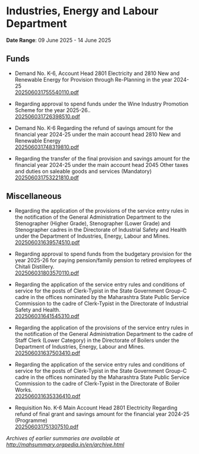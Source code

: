 # Industries, Energy and Labour Department

**Date Range**: 09 June 2025 - 14 June 2025


## Funds
- Demand No. K-6, Account Head 2801 Electricity and 2810 New and Renewable Energy for Provision through Re-Planning in the year 2024-25\
  [202506031755540110.pdf](https://gr.maharashtra.gov.in/Site/Upload/Government%20Resolutions/English/202506031755540110.pdf)

- Regarding approval to spend funds under the Wine Industry Promotion Scheme for the year 2025-26..\
  [202506031726398510.pdf](https://gr.maharashtra.gov.in/Site/Upload/Government%20Resolutions/English/202506031726398510.pdf)

- Demand No. K-6 Regarding the refund of savings amount for the financial year 2024-25 under the main account head 2810 New and Renewable Energy\
  [202506031748319810.pdf](https://gr.maharashtra.gov.in/Site/Upload/Government%20Resolutions/English/202506031748319810.pdf)

- Regarding the transfer of the final provision and savings amount for the financial year 2024-25 under the main account head 2045 Other taxes and duties on saleable goods and services (Mandatory)\
  [202506031753221810.pdf](https://gr.maharashtra.gov.in/Site/Upload/Government%20Resolutions/English/202506031753221810.pdf)

## Miscellaneous
- Regarding the application of the provisions of the service entry rules in the notification of the General Administration Department to the Stenographer (Higher Grade), Stenographer (Lower Grade) and Stenographer cadres in the Directorate of Industrial Safety and Health under the Department of Industries, Energy, Labour and Mines.\
  [202506031639574510.pdf](https://gr.maharashtra.gov.in/Site/Upload/Government%20Resolutions/English/202506031639574510.pdf)

- Regarding approval to spend funds from the budgetary provision for the year 2025-26 for paying pension/family pension to retired employees of Chitali Distillery.\
  [202506031803570110.pdf](https://gr.maharashtra.gov.in/Site/Upload/Government%20Resolutions/English/202506031803570110.pdf)

- Regarding the application of the service entry rules and conditions of service for the posts of Clerk-Typist in the State Government Group-C cadre in the offices nominated by the Maharashtra State Public Service Commission to the cadre of Clerk-Typist in the Directorate of Industrial Safety and Health.\
  [202506031641545310.pdf](https://gr.maharashtra.gov.in/Site/Upload/Government%20Resolutions/English/202506031641545310.pdf)

- Regarding the application of the provisions of the service entry rules in the notification of the General Administration Department to the cadre of Staff Clerk (Lower Category) in the Directorate of Boilers under the Department of Industries, Energy, Labour and Mines.\
  [202506031637503410.pdf](https://gr.maharashtra.gov.in/Site/Upload/Government%20Resolutions/English/202506031637503410.pdf)

- Regarding the application of the service entry rules and conditions of service for the posts of Clerk-Typist in the State Government Group-C cadre in the offices nominated by the Maharashtra State Public Service Commission to the cadre of Clerk-Typist in the Directorate of Boiler Works.\
  [202506031635336410.pdf](https://gr.maharashtra.gov.in/Site/Upload/Government%20Resolutions/English/202506031635336410.pdf)

- Requisition No. K-6 Main Account Head 2801 Electricity Regarding refund of final grant and savings amount for the financial year 2024-25 (Programme)\
  [202506031751307510.pdf](https://gr.maharashtra.gov.in/Site/Upload/Government%20Resolutions/English/202506031751307510.pdf)


*Archives of earlier summaries are available at http://mahsummary.orgpedia.in/en/archive.html*